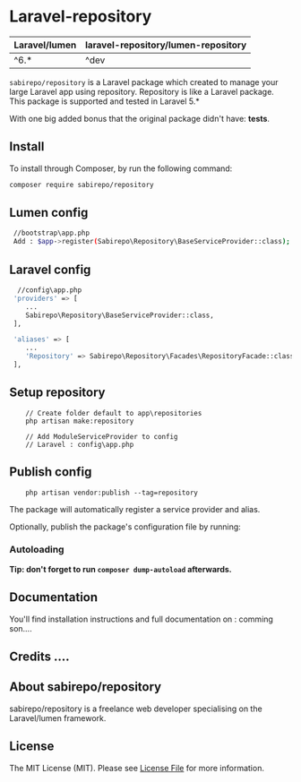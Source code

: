 # Laravel-repository

| **Laravel/lumen**  |  **laravel-repository/lumen-repository** |
|---|---|
| ^6.*  | ^dev  |

`sabirepo/repository` is a Laravel package which created to manage your large  Laravel app using repository. Repository is like a Laravel package. This package is supported and tested in Laravel 5.*

With one big added bonus that the original package didn't have: **tests**.


## Install

To install through Composer, by run the following command:

``` bash
composer require sabirepo/repository
```

## Lumen config
``` bash
 //bootstrap\app.php
 Add : $app->register(Sabirepo\Repository\BaseServiceProvider::class);
```

## Laravel config
``` bash
  //config\app.php
 'providers' => [
	...
	Sabirepo\Repository\BaseServiceProvider::class,
 ],

 'aliases' => [
	...
	'Repository' => Sabirepo\Repository\Facades\RepositoryFacade::class,
 ],
```

## Setup repository
``` Create HMVC module
	// Create folder default to app\repositories
	php artisan make:repository 

	// Add ModuleServiceProvider to config
	// Laravel : config\app.php

```

## Publish config
``` 
	php artisan vendor:publish --tag=repository
```

The package will automatically register a service provider and alias.

Optionally, publish the package's configuration file by running:

### Autoloading



**Tip: don't forget to run `composer dump-autoload` afterwards.**

## Documentation

You'll find installation instructions and full documentation on : comming son....
 
 
## Credits ....


## About sabirepo/repository

sabirepo/repository is a freelance web developer specialising on the Laravel/lumen framework.


## License

The MIT License (MIT). Please see [License File](LICENSE) for more information.
